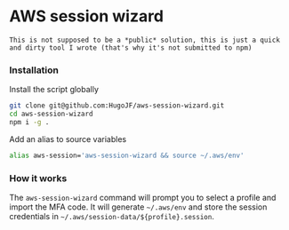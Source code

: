 # AWS session wizard

```
This is not supposed to be a *public* solution, this is just a quick and dirty tool I wrote (that's why it's not submitted to npm) 
```

### Installation

Install the script globally
```bash
git clone git@github.com:HugoJF/aws-session-wizard.git
cd aws-session-wizard
npm i -g .
```

Add an alias to source variables
```bash
alias aws-session='aws-session-wizard && source ~/.aws/env'
```

### How it works

The `aws-session-wizard` command will prompt you to select a profile and import the MFA code. It will generate `~/.aws/env` and store the session credentials in `~/.aws/session-data/${profile}.session`. 
